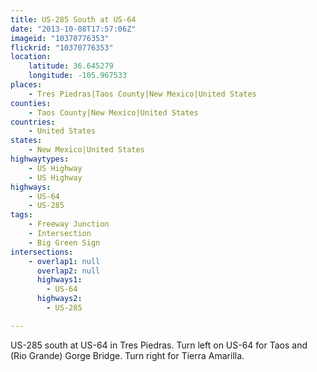 ```yaml
---
title: US-285 South at US-64
date: "2013-10-08T17:57:06Z"
imageid: "10370776353"
flickrid: "10370776353"
location:
    latitude: 36.645279
    longitude: -105.967533
places:
    - Tres Piedras|Taos County|New Mexico|United States
counties:
    - Taos County|New Mexico|United States
countries:
    - United States
states:
    - New Mexico|United States
highwaytypes:
    - US Highway
    - US Highway
highways:
    - US-64
    - US-285
tags:
    - Freeway Junction
    - Intersection
    - Big Green Sign
intersections:
    - overlap1: null
      overlap2: null
      highways1:
        - US-64
      highways2:
        - US-285

---
```

US-285 south at US-64 in Tres Piedras.  Turn left on US-64 for Taos and (Rio Grande) Gorge Bridge.  Turn right for Tierra Amarilla.